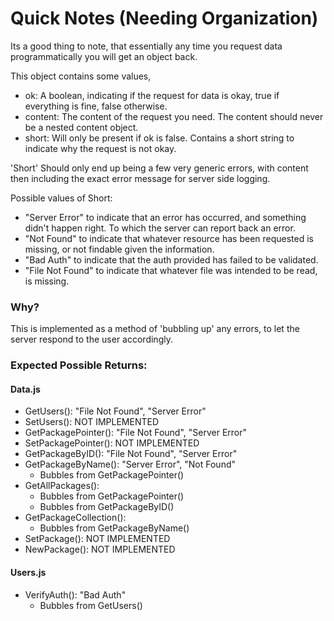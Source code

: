 # Quick Notes (Needing Organization)

Its a good thing to note, that essentially any time you request data programmatically you will get an object back.

This object contains some values,

* ok: A boolean, indicating if the request for data is okay, true if everything is fine, false otherwise.
* content: The content of the request you need. The content should never be a nested content object.
* short: Will only be present if ok is false. Contains a short string to indicate why the request is not okay.

'Short' Should only end up being a few very generic errors, with content then including the exact error message for server side logging.

Possible values of Short:

* "Server Error" to indicate that an error has occurred, and something didn't happen right. To which the server can report back an error.
* "Not Found" to indicate that whatever resource has been requested is missing, or not findable given the information.
* "Bad Auth" to indicate that the auth provided has failed to be validated.
* "File Not Found" to indicate that whatever file was intended to be read, is missing.

### Why?

This is implemented as a method of 'bubbling up' any errors, to let the server respond to the user accordingly.

### Expected Possible Returns:

#### Data.js

* GetUsers(): "File Not Found", "Server Error"
* SetUsers(): NOT IMPLEMENTED
* GetPackagePointer(): "File Not Found", "Server Error"
* SetPackagePointer(): NOT IMPLEMENTED
* GetPackageByID(): "File Not Found", "Server Error"
* GetPackageByName(): "Server Error", "Not Found"
  - Bubbles from GetPackagePointer()
* GetAllPackages():
  - Bubbles from GetPackagePointer()
  - Bubbles from GetPackageByID()
* GetPackageCollection():
  - Bubbles from GetPackageByName()
* SetPackage(): NOT IMPLEMENTED
* NewPackage(): NOT IMPLEMENTED

#### Users.js

* VerifyAuth(): "Bad Auth"
  - Bubbles from GetUsers()

